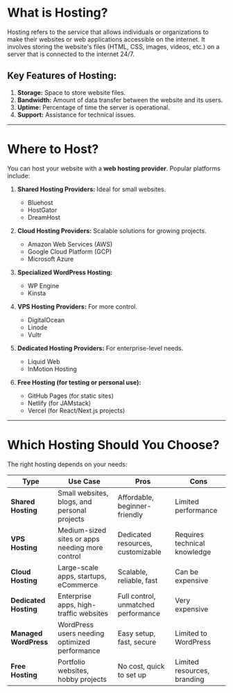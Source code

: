 # What is Hosting?

Hosting refers to the service that allows individuals or organizations to make their websites or web applications accessible on the internet. It involves storing the website's files (HTML, CSS, images, videos, etc.) on a server that is connected to the internet 24/7.

## Key Features of Hosting:

1. **Storage:** Space to store website files.
2. **Bandwidth:** Amount of data transfer between the website and its users.
3. **Uptime:** Percentage of time the server is operational.
4. **Support:** Assistance for technical issues.

---

# Where to Host?

You can host your website with a **web hosting provider**. Popular platforms include:

1. **Shared Hosting Providers:** Ideal for small websites.

   - Bluehost
   - HostGator
   - DreamHost

2. **Cloud Hosting Providers:** Scalable solutions for growing projects.

   - Amazon Web Services (AWS)
   - Google Cloud Platform (GCP)
   - Microsoft Azure

3. **Specialized WordPress Hosting:**

   - WP Engine
   - Kinsta

4. **VPS Hosting Providers:** For more control.

   - DigitalOcean
   - Linode
   - Vultr

5. **Dedicated Hosting Providers:** For enterprise-level needs.

   - Liquid Web
   - InMotion Hosting

6. **Free Hosting (for testing or personal use):**
   - GitHub Pages (for static sites)
   - Netlify (for JAMstack)
   - Vercel (for React/Next.js projects)

---

# Which Hosting Should You Choose?

The right hosting depends on your needs:

| **Type**              | **Use Case**                                    | **Pros**                            | **Cons**                     |
| --------------------- | ----------------------------------------------- | ----------------------------------- | ---------------------------- |
| **Shared Hosting**    | Small websites, blogs, and personal projects    | Affordable, beginner-friendly       | Limited performance          |
| **VPS Hosting**       | Medium-sized sites or apps needing more control | Dedicated resources, customizable   | Requires technical knowledge |
| **Cloud Hosting**     | Large-scale apps, startups, eCommerce           | Scalable, reliable, fast            | Can be expensive             |
| **Dedicated Hosting** | Enterprise apps, high-traffic websites          | Full control, unmatched performance | Very expensive               |
| **Managed WordPress** | WordPress users needing optimized performance   | Easy setup, fast, secure            | Limited to WordPress         |
| **Free Hosting**      | Portfolio websites, hobby projects              | No cost, quick to set up            | Limited resources, branding  |
